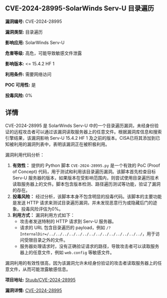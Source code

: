 ## CVE-2024-28995-SolarWinds Serv-U 目录遍历

**漏洞编号:** CVE-2024-28995

**漏洞类型:** 目录遍历

**影响应用:** SolarWinds Serv-U

**危害等级:** 高危，可能导致敏感文件泄露

**影响版本:** <= 15.4.2 HF 1

**利用条件:** 需要网络访问

**POC 可用性:** 是

**投毒风险:** 0%

## 详情

CVE-2024-28995 是 SolarWinds Serv-U 中的一个目录遍历漏洞，未经身份验证的远程攻击者可以通过该漏洞读取服务器上的任意文件。根据漏洞库信息和搜索引擎结果，该漏洞影响 Serv-U 15.4.2 HF 1 及之前的版本。CISA已将其添加到已知被利用的漏洞列表中，表明该漏洞正在被积极利用。 

漏洞利用代码分析：

1.  **有效性：** 提供的 Python 脚本 `CVE-2024-28995.py` 是一个有效的 PoC (Proof of Concept) 代码，用于测试和利用该目录遍历漏洞。该脚本首先检查目标 Serv-U 服务器的版本，如果版本在受影响范围内，则尝试使用目录遍历技术读取服务器上的文件。脚本包含版本检测、路径遍历测试等功能，验证了漏洞的存在。
2.  **投毒风险：** 经过分析，该脚本本身不包含明显的投毒代码。该脚本的主要功能是发送 HTTP 请求来测试目录遍历漏洞，并未发现恶意行为或隐藏后门的迹象。投毒风险评估为0%。
3.  **利用方式：** 漏洞利用方式如下：
    *   攻击者发送特制的 HTTP 请求到 Serv-U 服务器。
    *   请求的 URL 包含目录遍历的 payload，例如 `/?InternalDir=/../../../../../../../../../../../../../../`，用于访问受限目录之外的文件。
    *   服务器处理请求时，没有正确验证请求的路径，导致攻击者可以读取服务器上的任意文件，例如 `web.config` 等敏感文件。

漏洞利用的有效性很高，因为该漏洞允许未经身份验证的攻击者读取服务器上的任意文件，从而可能泄露敏感信息。

**项目地址:** [Stuub/CVE-2024-28995](https://github.com/Stuub/CVE-2024-28995)

**漏洞详情:** [CVE-2024-28995](https://nvd.nist.gov/vuln/detail/CVE-2024-28995)